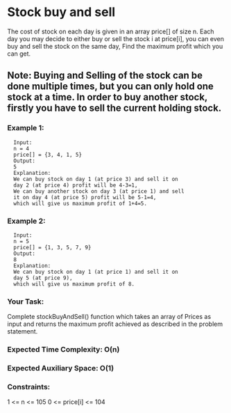 # Stock buy and sell 

The cost of stock on each day is given in an array price[] of size n. Each day you may decide to either buy or sell the stock i at price[i], you can even buy and sell the stock on the same day, Find the maximum profit which you can get.

## Note: Buying and Selling of the stock can be done multiple times, but you can only hold one stock at a time. In order to buy another stock, firstly you have to sell the current holding stock.

### Example 1:

      Input:
      n = 4
      price[] = {3, 4, 1, 5}
      Output:
      5
      Explanation:
      We can buy stock on day 1 (at price 3) and sell it on 
      day 2 (at price 4) profit will be 4-3=1, 
      We can buy another stock on day 3 (at price 1) and sell 
      it on day 4 (at price 5) profit will be 5-1=4, 
      which will give us maximum profit of 1+4=5.

      
### Example 2:

      Input:
      n = 5
      price[] = {1, 3, 5, 7, 9}
      Output:
      8
      Explanation:
      We can buy stock on day 1 (at price 1) and sell it on 
      day 5 (at price 9), 
      which will give us maximum profit of 8.

### Your Task:

Complete stockBuyAndSell() function which takes an array of Prices as input and returns the maximum profit achieved as described in the problem statement.

### Expected Time Complexity: O(n)
### Expected Auxiliary Space: O(1)

### Constraints:
1 <= n <= 105
0 <= price[i] <= 104
